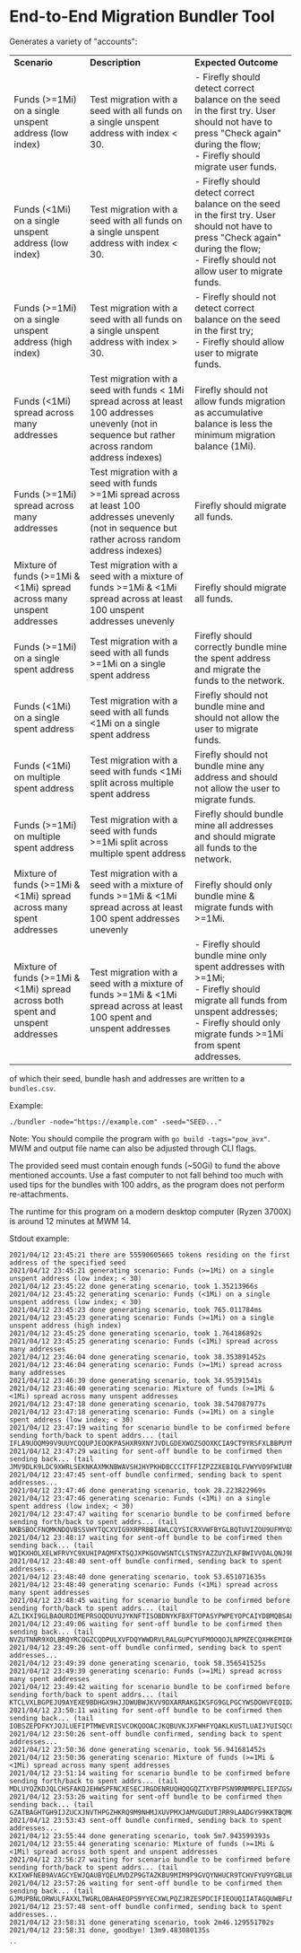 # End-to-End Migration Bundler Tool

Generates a variety of "accounts":
<table>
    <tr>
        <td><b>Scenario<b></td>
        <td><b>Description</b></td>
        <td><b>Expected Outcome</b></td>
    </tr>
    <tr>
        <td>Funds (>=1Mi) on a single unspent address (low index)</td>
        <td>Test migration with a seed with all funds on a single unspent address with index < 30.</td>
        <td>
        - Firefly should detect correct balance on the seed in the first try. User should not have to press "Check again" during the flow; 
        </br>
- Firefly should migrate user funds.
        </td>
    </tr>
   <tr>
        <td>Funds (<1Mi) on a single unspent address (low index)</td>
        <td>Test migration with a seed with all funds on a single unspent address with index < 30.</td>
        <td>
-            Firefly should detect correct balance on the seed in the first try. User should not have to press "Check again" during the flow;
</br>
- Firefly should not allow user to migrate funds.
        </td>
    </tr>
       <tr>
        <td>Funds (>=1Mi) on a single unspent address (high index)</td>
        <td>Test migration with a seed with all funds on a single unspent address with index > 30.</td>
        <td>
-       Firefly should not detect correct balance on the seed in the first try;
</br>
- Firefly should allow user to migrate funds.
        </td>
    </tr>
    <tr>
        <td>Funds (<1Mi) spread across many addresses</td>
        <td>Test migration with a seed with funds < 1Mi spread across at least 100 addresses unevenly (not in sequence but rather across random address indexes) </td>
        <td>
Firefly should not allow funds migration as accumulative balance is less the minimum migration balance (1Mi). 
        </td>
    </tr>
    <tr>
        <td>Funds (>=1Mi) spread across many addresses</td>
        <td>Test migration with a seed with funds >=1Mi spread across at least 100 addresses unevenly (not in sequence but rather across random address indexes) </td>
        <td>
Firefly should migrate all funds. 
        </td>
    </tr>
    <tr>
        <td>Mixture of funds (>=1Mi & <1Mi) spread across many unspent addresses</td>
        <td>Test migration with a seed with a mixture of funds >=1Mi & <1Mi spread across at least 100 unspent addresses unevenly</td>
        <td>
Firefly should migrate all funds. 
        </td>
    </tr>
    <tr>
        <td>Funds (>=1Mi) on a single spent address</td>
        <td>Test migration with a seed with all funds >=1Mi on a single spent address</td>
        <td>
        Firefly should correctly bundle mine the spent address and migrate the funds to the network.
        </td>
    </tr>
    <tr>
        <td>Funds (<1Mi) on a single spent address</td>
        <td>Test migration with a seed with all funds <1Mi on a single spent address</td>
        <td>
        Firefly should not bundle mine and should not allow the user to migrate funds.
        </td>
    </tr>
     <tr>
        <td>Funds (<1Mi) on multiple spent address</td>
        <td>Test migration with a seed with funds <1Mi split across multiple spent address</td>
        <td>
        Firefly should not bundle mine any address and should not allow the user to migrate funds.
        </td>
    </tr>
     <tr>
        <td>Funds (>=1Mi) on multiple spent address</td>
        <td>Test migration with a seed with funds >=1Mi split across multiple spent address</td>
        <td>
        Firefly should bundle mine all addresses and should migrate all funds to the network.
        </td>
    </tr>
    <tr>
        <td>Mixture of funds (>=1Mi & <1Mi) spread across many spent addresses</td>
        <td>Test migration with a seed with a mixture of funds >=1Mi & <1Mi spread across at least 100 spent addresses unevenly</td>
        <td>
Firefly should only bundle mine & migrate funds with >=1Mi. 
        </td>
    </tr>
       <tr>
        <td>Mixture of funds (>=1Mi & <1Mi) spread across both spent and unspent addresses</td>
        <td>Test migration with a seed with a mixture of funds >=1Mi & <1Mi spread across at least 100 spent and unspent addresses</td>
        <td>
- Firefly should bundle mine only spent addresses with >=1Mi;
</br>
- Firefly should migrate all funds from unspent addresses;
</br>
- Firefly should only migrate funds >=1Mi from spent addresses.
    </td>
    </tr>
</table>

of which their seed, bundle hash and addresses are written to a `bundles.csv`.

Example:

```
./bundler -node="https://example.com" -seed="SEED..."
```

Note: You should compile the program with `go build -tags="pow_avx"`. MWM and output file name can also be adjusted
through CLI flags.

The provided seed must contain enough funds (~50Gi) to fund the above mentioned accounts. Use a fast computer to not fall behind
too much with used tips for the bundles with 100 addrs, as the program does not perform re-attachments.

The runtime for this program on a modern desktop computer (Ryzen 3700X) is around 12 minutes at MWM 14.

Stdout example:

```
2021/04/12 23:45:21 there are 55590605665 tokens residing on the first address of the specified seed
2021/04/12 23:45:21 generating scenario: Funds (>=1Mi) on a single unspent address (low index; < 30)
2021/04/12 23:45:22 done generating scenario, took 1.35213966s
2021/04/12 23:45:22 generating scenario: Funds (<1Mi) on a single unspent address (low index; < 30)
2021/04/12 23:45:23 done generating scenario, took 765.011784ms
2021/04/12 23:45:23 generating scenario: Funds (>=1Mi) on a single unspent address (high index)
2021/04/12 23:45:25 done generating scenario, took 1.764186892s
2021/04/12 23:45:25 generating scenario: Funds (<1Mi) spread across many addresses
2021/04/12 23:46:04 done generating scenario, took 38.353891452s
2021/04/12 23:46:04 generating scenario: Funds (>=1Mi) spread across many addresses
2021/04/12 23:46:39 done generating scenario, took 34.95391541s
2021/04/12 23:46:40 generating scenario: Mixture of funds (>=1Mi & <1Mi) spread across many unspent addresses
2021/04/12 23:47:18 done generating scenario, took 38.547087977s
2021/04/12 23:47:18 generating scenario: Funds (>=1Mi) on a single spent address (low index; < 30)
2021/04/12 23:47:19 waiting for scenario bundle to be confirmed before sending forth/back to spent addrs... (tail IFLA9UOQM99V9UUYCQQUPJEOQKPASHXR9XNYJVDLGDEXWOZSOOXKCIA9CT9YRSFXLBBPUYMEENGWA9999)
2021/04/12 23:47:29 waiting for sent-off bundle to be confirmed then sending back... (tail JMV9DLK9LDC9XWRLSEKNKAXMKNBWAVSHJHYPKHDBCCCITFFIZPZZXEBIQLFVWYVO9FWIUBNFDF9GA9999)
2021/04/12 23:47:45 sent-off bundle confirmed, sending back to spent addresses...
2021/04/12 23:47:46 done generating scenario, took 28.223822969s
2021/04/12 23:47:46 generating scenario: Funds (<1Mi) on a single spent address (low index; < 30)
2021/04/12 23:47:47 waiting for scenario bundle to be confirmed before sending forth/back to spent addrs... (tail NKBSBOCFNQMKNDQVBSSVHYTQCXVIG9XRPRBBIAWLCQYSICRXVWFBYGLBQTUVIZOU9UFMYQXRWYZXA9999)
2021/04/12 23:48:17 waiting for sent-off bundle to be confirmed then sending back... (tail WQIKXHOLXELWFRVYC9XUHIPAQMFXTSQJXPKGOVWSNTCLSTNSYAZZUYZLKFBWIVVOALQNJ9E9LTLZA9999)
2021/04/12 23:48:40 sent-off bundle confirmed, sending back to spent addresses...
2021/04/12 23:48:40 done generating scenario, took 53.651071635s
2021/04/12 23:48:40 generating scenario: Funds (<1Mi) spread across many spent addresses
2021/04/12 23:48:45 waiting for scenario bundle to be confirmed before sending forth/back to spent addrs... (tail AZLIKXI9GLBAOURDIMEPRSOQDUYUJYKNFTISOBDNYKFBXFTOPASYPWPEYOPCAIYDBMQBSALCYFYW99999)
2021/04/12 23:49:06 waiting for sent-off bundle to be confirmed then sending back... (tail NVZUTNNR9XOLBRQYRCQGZCQDPULXVFDQYWWDRVLRALGUPCYUFMOOQOJLNPMZECQXHKEMIOKQHVE9A9999)
2021/04/12 23:49:26 sent-off bundle confirmed, sending back to spent addresses...
2021/04/12 23:49:39 done generating scenario, took 58.356541525s
2021/04/12 23:49:39 generating scenario: Funds (>=1Mi) spread across many spent addresses
2021/04/12 23:49:42 waiting for scenario bundle to be confirmed before sending forth/back to spent addrs... (tail KTCLVXLBGPEJU9AYEXE9BDHGX9HJJDWUBWJKVV9DXARRAKGIKSFG9GLPGCYWSDOHVFEQIDZSAUOE99999)
2021/04/12 23:50:11 waiting for sent-off bundle to be confirmed then sending back... (tail IOBSZEPDFKYJOJLUEFIPTMWEVRISVCOKQOOACJKQBUVKJXFWHFYQAKLKUSTLUAIJYUISQCQNDKRYA9999)
2021/04/12 23:50:26 sent-off bundle confirmed, sending back to spent addresses...
2021/04/12 23:50:36 done generating scenario, took 56.941681452s
2021/04/12 23:50:36 generating scenario: Mixture of funds (>=1Mi & <1Mi) spread across many spent addresses
2021/04/12 23:51:14 waiting for scenario bundle to be confirmed before sending forth/back to spent addrs... (tail MDLUYQZKDJQLCHSFAKQJEHWSPFNCXESECJRGDENRUQHQQGQZTXYBFPSN9RNMRPELIEPZGSA9EBWEZ9999)
2021/04/12 23:53:26 waiting for sent-off bundle to be confirmed then sending back... (tail GZATBAGHTGH9IJZUCXJNVTHPGZHKRQ9M9NHMJXUVPMXJAMVGUDUTJRR9LAADGY99KKTBQMQPKLBR99999)
2021/04/12 23:53:43 sent-off bundle confirmed, sending back to spent addresses...
2021/04/12 23:55:44 done generating scenario, took 5m7.943599393s
2021/04/12 23:55:44 generating scenario: Mixture of funds (>=1Mi & <1Mi) spread across both spent and unspent addresses
2021/04/12 23:56:27 waiting for scenario bundle to be confirmed before sending forth/back to spent addrs... (tail KXIXWFNEB9AVAGCYEWJQAUBYQELMVDZP9GTAZKBU9MIM9P9GVQYNHUCR9TCHVFYU9YGBLUEHFHVR99999)
2021/04/12 23:57:26 waiting for sent-off bundle to be confirmed then sending back... (tail GJMUPBNLORWULFAXXLTWGRLOBAHAEOPS9YYECXWLPQZJRZESPDCIFIEOUQIIATAGQUWBFLNRGLIXZ9999)
2021/04/12 23:57:48 sent-off bundle confirmed, sending back to spent addresses...
2021/04/12 23:58:31 done generating scenario, took 2m46.129551702s
2021/04/12 23:58:31 done, goodbye! 13m9.483080135s

``
